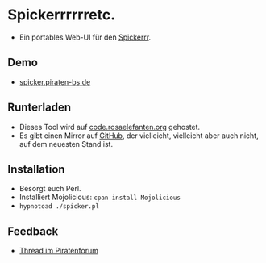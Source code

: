 # Spickerrrrrretc.

* Ein portables Web-UI für den [Spickerrr](https://spickerrr.piraten-tools.de).

## Demo

* [spicker.piraten-bs.de](https://spicker.piraten-bs.de)

## Runterladen

* Dieses Tool wird auf [code.rosaelefanten.org](https://code.rosaelefanten.org/web-spicker) gehostet.
* Es gibt einen Mirror auf [GitHub](https://github.com/dertuxmalwieder/piratenpartei-web-spicker), der vielleicht, vielleicht aber auch nicht, auf dem neuesten Stand ist.

## Installation

* Besorgt euch Perl.
* Installiert Mojolicious: `cpan install Mojolicious`
* `hypnotoad ./spicker.pl`

## Feedback

* [Thread im Piratenforum](https://forum.piratenpartei.de/t/spickerrr-das-mobile-antragsbuch-fuer-unterwegs/2896)
